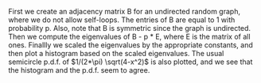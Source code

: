 First we create an adjacency matrix B for an undirected random graph, where we do not allow self-loops. The entries of B are equal to 1 with probability p. Also, note that B is symmetric since the graph is undirected. Then we compute the eigenvalues of B - p * E, where E is the matrix of all ones. Finallly we scaled the eigenvalues by the appropriate constants, and then plot a histogram based on the scaled eigenvalues. The usual semicircle p.d.f. of $1/(2*\pi) \sqrt(4-x^2)$ is also plotted, and we see that the histogram and the p.d.f. seem to agree.
